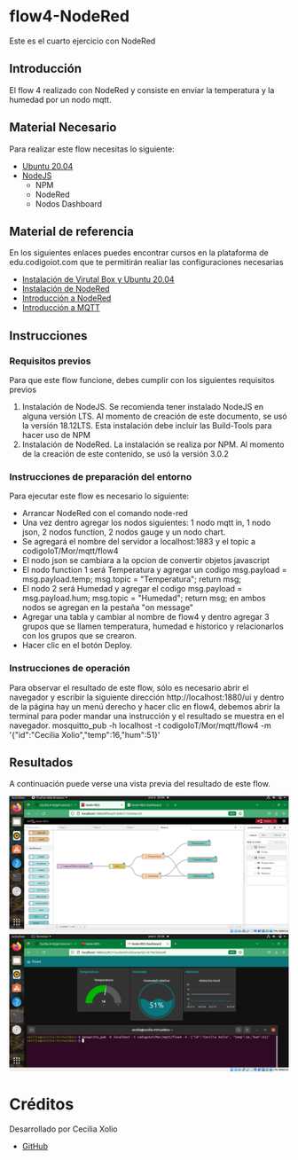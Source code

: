 # flow4-NodeRed
Este es el cuarto ejercicio con NodeRed

## Introducción

El flow 4 realizado con NodeRed y consiste en enviar la temperatura y la humedad por un nodo mqtt. 

## Material Necesario

Para realizar este flow necesitas lo siguiente:

- [Ubuntu 20.04](https://releases.ubuntu.com/20.04/)
- [NodeJS](https://nodejs.org/es/)
    - NPM
    - NodeRed
    - Nodos Dashboard

## Material de referencia

En los siguientes enlaces puedes encontrar cursos en la plataforma de edu.codigoiot.com que te permitirán realiar las configuraciones necesarias

- [Instalación de Virutal Box y Ubuntu 20.04](https://edu.codigoiot.com/course/view.php?id=812)
- [Instalación de NodeRed](https://edu.codigoiot.com/course/view.php?id=817)
- [Introducción a NodeRed](https://edu.codigoiot.com/course/view.php?id=278)
- [Introducción a MQTT](https://edu.codigoiot.com/enrol/index.php?id=851)

## Instrucciones

### Requisitos previos

Para que este flow funcione, debes cumplir con los siguientes requisitos previos

1. Instalación de NodeJS. Se recomienda tener instalado NodeJS en alguna versión LTS. Al momento de creación de este documento, se usó la versión 18.12LTS. Esta instalación debe incluir las Build-Tools para hacer uso de NPM
2. Instalación de NodeRed. La instalación se realiza por NPM. Al momento de la creación de este contenido, se usó la versión 3.0.2

### Instrucciones de preparación del entorno

Para ejecutar este flow es necesario lo siguiente: 
- Arrancar NodeRed con el comando node-red
- Una vez dentro agregar los nodos siguientes: 1 nodo mqtt in, 1 nodo json, 2 nodos function, 2 nodos gauge y un nodo chart.
- Se agregará el nombre del servidor a localhost:1883 y el topic a codigoIoT/Mor/mqtt/flow4
- El nodo json se cambiara a la opcion de convertir objetos javascript
- El nodo function 1 será Temperatura y agregar un codigo msg.payload = msg.payload.temp; msg.topic = "Temperatura"; return msg;
- El nodo 2 será Humedad y agregar el codigo msg.payload = msg.payload.hum; msg.topic = "Humedad"; return msg; en ambos nodos se agregan en la pestaña "on message"
- Agregar una tabla y cambiar al nombre de flow4 y dentro agregar 3 grupos que se llamen temperatura, humedad e historico y relacionarlos con los grupos que se crearon. 
- Hacer clic en el botón Deploy.


### Instrucciones de operación

Para observar el resultado de este flow, sólo es necesario abrir el navegador y escribir la siguiente dirección http://localhost:1880/ui y dentro de la página hay un menú derecho y hacer clic en flow4, debemos abrir la terminal para poder mandar una instrucción y el resultado se muestra en el navegador. 
mosquitto_pub -h localhost -t codigoIoT/Mor/mqtt/flow4 -m '{"id":"Cecilia Xolio","temp":16,"hum":51}' 

## Resultados

A continuación puede verse una vista previa del resultado de este flow.

![](https://github.com/Cecilia-X-M/flow4-NodeRed/blob/main/flow4.png)
![](https://github.com/Cecilia-X-M/flow4-NodeRed/blob/main/flow4.2.png)

# Créditos

Desarrollado por Cecilia Xolio

- [GitHub](https://github.com/Cecilia-X-M)
